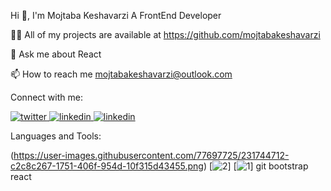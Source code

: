 Hi 👋, I'm Mojtaba Keshavarzi
A FrontEnd Developer

👨‍💻 All of my projects are available at https://github.com/mojtabakeshavarzi

💬 Ask me about React

📫 How to reach me mojtabakeshavarzi@outlook.com

Connect with me:
 
[![twitter](https://user-images.githubusercontent.com/77697725/231740758-6acb611d-eddc-48ad-a883-eb126dabad1e.png)
](twitter.com/mojtaba62339516) 
[![linkedin](https://user-images.githubusercontent.com/77697725/231741994-2f60a83a-a770-4f1a-8e9d-17d7d0b29464.png)
](https://www.facebook.com/profile.php?id=100025758308477) 
[![linkedin](https://user-images.githubusercontent.com/77697725/231741181-78a78844-75b9-47ee-a99e-c112c3d9feb6.png)
](https://www.linkedin.com/in/mojtaba-keshavarzi-561460195)

Languages and Tools:

(https://user-images.githubusercontent.com/77697725/231744712-c2c8c267-1751-406f-954d-10f315d43455.png)
[![2](https://user-images.githubusercontent.com/77697725/231744902-67e3c65a-3791-4ac8-a21c-2c870d2520e4.png)]
[![1](https://user-images.githubusercontent.com/77697725/231745136-28a6f18c-8f94-4c63-8a33-fb7026a07148.png)]
git bootstrap react
